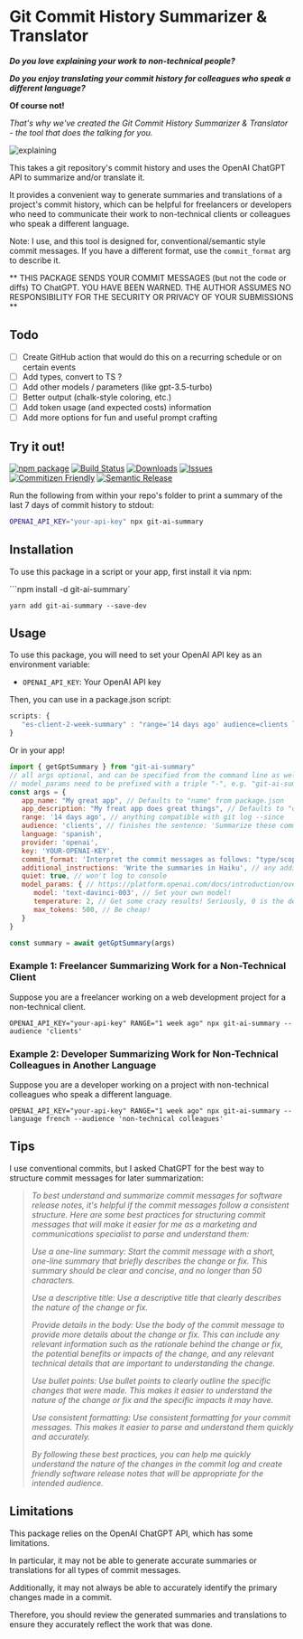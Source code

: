 # Git Commit History Summarizer & Translator

***Do you love explaining your work to non-technical people?***

***Do you enjoy translating your commit history for colleagues who speak a different language?***

**Of course not!**

_That's why we've created the Git Commit History Summarizer & Translator - the tool that does the talking for you._

![explaining](https://user-images.githubusercontent.com/1290033/224572317-e1f80443-e826-45ef-822d-57e1eec16f56.gif)

This takes a git repository's commit history and uses the OpenAI ChatGPT API to summarize and/or translate it. 

It provides a convenient way to generate summaries and translations of a project's commit history, which can be helpful for freelancers or developers who need to communicate their work to non-technical clients or colleagues who speak a different language.

Note: I use, and this tool is designed for, conventional/semantic style commit messages. If you have a different format, use the `commit_format` arg to describe it.

** THIS PACKAGE SENDS YOUR COMMIT MESSAGES (but not the code or diffs) TO ChatGPT. YOU HAVE BEEN WARNED. THE AUTHOR ASSUMES NO RESPONSIBILITY FOR THE SECURITY OR PRIVACY OF YOUR SUBMISSIONS **

## Todo

- [ ] Create GitHub action that would do this on a recurring schedule or on certain events
- [ ] Add types, convert to TS ?
- [ ] Add other models / parameters (like gpt-3.5-turbo)
- [ ] Better output (chalk-style coloring, etc.)
- [ ] Add token usage (and expected costs) information
- [ ] Add more options for fun and useful prompt crafting

## Try it out!

[![npm package][npm-img]][npm-url]
[![Build Status][build-img]][build-url]
[![Downloads][downloads-img]][downloads-url]
[![Issues][issues-img]][issues-url]
[![Commitizen Friendly][commitizen-img]][commitizen-url]
[![Semantic Release][semantic-release-img]][semantic-release-url]

Run the following from within your repo's folder to print a summary of the last 7 days of commit history to stdout:

```bash 
OPENAI_API_KEY="your-api-key" npx git-ai-summary
```

## Installation

To use this package in a script or your app, first install it via npm:

```npm install -d git-ai-summary`

`yarn add git-ai-summary --save-dev`

## Usage

To use this package, you will need to set your OpenAI API key as an environment variable:
- `OPENAI_API_KEY`: Your OpenAI API key


Then, you can use in a package.json script: 

```js
scripts: {
   "es-client-2-week-summary" : "range='14 days ago' audience=clients language=spanish npx git-ai-summary"
}
```

Or in your app!

```js
import { getGptSummary } from "git-ai-summary"
// all args optional, and can be specified from the command line as well with --arg=value
// model_params need to be prefixed with a triple "-", e.g. "git-ai-summary ---model="model_name" ---temperature=2
const args = {
   app_name: "My great app", // Defaults to "name" from package.json
   app_description: "My freat app does great things", // Defaults to "description" from package.json.
   range: '14 days ago', // anything compatible with git log --since 
   audience: 'clients', // finishes the sentence: 'Summarize these commit logs into friendly software release notes that will be appropriate for...'
   language: 'spanish',
   provider: 'openai',
   key: 'YOUR-OPENAI-KEY',
   commit_format: 'Interpret the commit messages as follows: "type/scope/purpose"', // e.g. if your commit format is "fix/login/Correctly handle invalid auth with error messages"
   additional_instructions: 'Write the summaries in Haiku', // any additional instructions you want to send to ChatGPT
   quiet: true, // won't log to console
   model_params: { // https://platform.openai.com/docs/introduction/overview
      model: 'text-davinci-003', // Set your own model!
      temperature: 2, // Get some crazy results! Seriously, 0 is the default and mostly deterministic, YMMV with anything north of 0.8
      max_tokens: 500, // Be cheap!
   }
}

const summary = await getGptSummary(args)

```

### Example 1: Freelancer Summarizing Work for a Non-Technical Client

Suppose you are a freelancer working on a web development project for a non-technical client.

`OPENAI_API_KEY="your-api-key" RANGE="1 week ago" npx git-ai-summary --audience 'clients'`


### Example 2: Developer Summarizing Work for Non-Technical Colleagues in Another Language

Suppose you are a developer working on a project with non-technical colleagues who speak a different language.

`OPENAI_API_KEY="your-api-key" RANGE="1 week ago" npx git-ai-summary --language french --audience 'non-technical colleagues'`

## Tips

I use conventional commits, but I asked ChatGPT for the best way to structure commit messages for later summarization:

><i>To best understand and summarize commit messages for software release notes, it's helpful if the commit messages follow a consistent structure. Here are some best practices for structuring commit messages that will make it easier for me as a marketing and communications specialist to parse and understand them:
> 
>Use a one-line summary: Start the commit message with a short, one-line summary that briefly describes the change or fix. This summary should be clear and concise, and no longer than 50 characters.
> 
>Use a descriptive title: Use a descriptive title that clearly describes the nature of the change or fix.
> 
>Provide details in the body: Use the body of the commit message to provide more details about the change or fix. This can include any relevant information such as the rationale behind the change or fix, the potential benefits or impacts of the change, and any relevant technical details that are important to understanding the change.
> 
>Use bullet points: Use bullet points to clearly outline the specific changes that were made. This makes it easier to understand the nature of the change or fix and the specific impacts it may have.
> 
>Use consistent formatting: Use consistent formatting for your commit messages. This makes it easier to parse and understand them quickly and accurately.
> 
>By following these best practices, you can help me quickly understand the nature of the changes in the commit log and create friendly software release notes that will be appropriate for the intended audience.</i></quote>

## Limitations

This package relies on the OpenAI ChatGPT API, which has some limitations.

In particular, it may not be able to generate accurate summaries or translations for all types of commit messages. 

Additionally, it may not always be able to accurately identify the primary changes made in a commit. 

Therefore, you should review the generated summaries and translations to ensure they accurately reflect the work that was done.

[build-img]:https://github.com/danielthedifficult/git-ai-summary/actions/workflows/release.yml/badge.svg
[build-url]:https://github.com/danielthedifficult/git-ai-summary/actions/workflows/release.yml
[downloads-img]:https://img.shields.io/npm/dt/git-ai-summary
[downloads-url]:https://www.npmtrends.com/git-ai-summary
[npm-img]:https://img.shields.io/npm/v/git-ai-summary
[npm-url]:https://www.npmjs.com/package/git-ai-summary
[issues-img]:https://img.shields.io/github/issues/danielthedifficult/git-ai-summary
[issues-url]:https://github.com/danielthedifficult/git-ai-summary/issues
[semantic-release-img]:https://img.shields.io/badge/%20%20%F0%9F%93%A6%F0%9F%9A%80-semantic--release-e10079.svg
[semantic-release-url]:https://github.com/semantic-release/semantic-release
[commitizen-img]:https://img.shields.io/badge/commitizen-friendly-brightgreen.svg
[commitizen-url]:http://commitizen.github.io/cz-cli/
